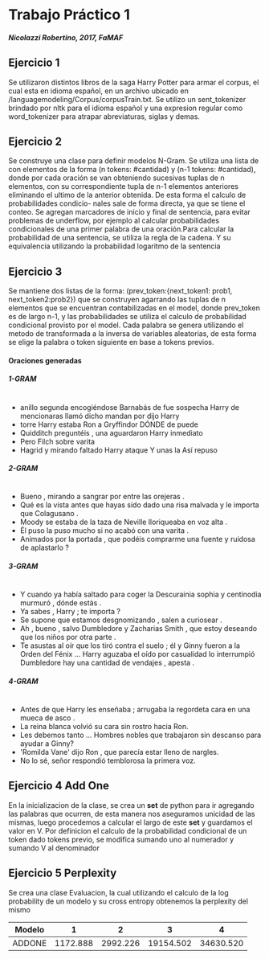 # Trabajo Práctico 1
##### Nicolazzi Robertino, 2017, FaMAF

## Ejercicio 1

Se utilizaron distintos libros de la saga Harry Potter para armar el corpus,
el cual esta en idioma español, en un archivo ubicado en 
/languagemodeling/Corpus/corpusTrain.txt. Se utilizo un sent_tokenizer brindado
 por nltk para el idioma español y una expresion regular como word_tokenizer 
 para atrapar abreviaturas, siglas y demas.

## Ejercicio 2
Se construye una clase para definir modelos N-Gram. Se utiliza una lista de
con elementos de la forma (n tokens: #cantidad) y (n-1 tokens: #cantidad), 
donde por cada oración se van obteniendo sucesivas tuplas de n elementos, 
con su correspondiente tupla de n-1 elementos anteriores eliminando el ultimo
de la anterior obtenida. De esta forma el calculo de probabilidades condicio-
nales sale de forma directa, ya que se tiene el conteo. Se agregan marcadores
de inicio y final de sentencia, para evitar problemas de underflow, por 
ejemplo al calcular probabilidades condicionales de una primer palabra de una 
oración.Para calcular la probabilidad de una sentencia, se utiliza la regla de
la cadena. Y su equivalencia utilizando la probabilidad logaritmo de la 
sentencia

## Ejercicio 3

Se mantiene dos listas de la forma:
(prev_token:{next_token1: prob1, next_token2:prob2}) que se construyen agarrando
las tuplas de n elementos que se encuentran contabilizadas en el model, donde 
prev_token es de largo n-1, y las probabilidades se utiliza el calculo de 
probabilidad condicional provisto por el model. 
Cada palabra se genera utilizando el metodo de transformada a la inversa de
variables aleatorias, de esta forma se elige la palabra o token siguiente en 
base a tokens previos.

#### Oraciones generadas
##### 1-GRAM
#
* anillo segunda encogiéndose Barnabás de fue sospecha Harry de mencionaras llamó dicho mandan por dijo Harry
* torre Harry estaba Ron a Gryffindor DÓNDE de puede
* Quidditch preguntéis , una aguardaron Harry inmediato
* Pero Filch sobre varita
* Hagrid y mirando faltado Harry ataque Y unas la Así repuso

##### 2-GRAM
#
* Bueno , mirando a sangrar por entre las orejeras .
* Qué es la vista antes que hayas sido dado una risa malvada y le importa que Colagusano .
* Moody se estaba de la taza de Neville lloriqueaba en voz alta .
* Él puso la puso mucho si no acabó con una varita .
* Animados por la portada , que podéis comprarme una fuente y ruidosa de aplastarlo ?

##### 3-GRAM
#
* Y cuando ya había saltado para coger la Descurainia sophia y centinodia murmuró , dónde estás .
* Ya sabes , Harry ; te importa ?
* Se supone que estamos desgnomizando , salen a curiosear .
* Ah , bueno , salvo Dumbledore y Zacharias Smith , que estoy deseando que los niños por otra parte .
* Te asustas al oír que los tiró contra el suelo ; él y Ginny fueron a la Orden del Fénix ... Harry aguzaba el oído por casualidad lo interrumpió Dumbledore hay una cantidad de vendajes , apesta .


##### 4-GRAM
#
* Antes de que Harry les enseñaba ; arrugaba la regordeta cara en una mueca de asco .
* La reina blanca volvió su cara sin rostro hacia Ron.
* Les debemos tanto ... Hombres nobles que trabajaron sin descanso para ayudar a Ginny?
* 'Romilda Vane' dijo Ron , que parecía estar lleno de nargles.
* No lo sé, señor respondió temblorosa la primera voz.


## Ejercicio 4 Add One

En la inicializacion de la clase, se crea un **set** de python para ir 
agregando las palabras que ocurren, de esta manera nos aseguramos unicidad de
las mismas, luego procedemos a calcular el largo de este **set** y guardamos
el valor en V.
Por definicion el calculo de la probabilidad condicional de un token dado
tokens previo, se modifica sumando uno al numerador y sumando V al denominador

## Ejercicio 5 Perplexity
Se crea una clase Evaluacion, la cual utilizando el calculo de la log probability de un modelo y su cross entropy obtenemos la perplexity del mismo

| Modelo | 1 | 2 | 3 | 4 |
| ------ | ------ | ------ | ------ | ------ |
| ADDONE | 1172.888 | 2992.226 | 19154.502 | 34630.520 |

